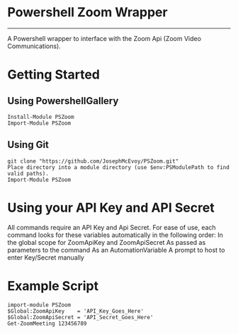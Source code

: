 # Powershell Zoom Wrapper #
- - - - 
A Powershell wrapper to interface with the Zoom Api (Zoom Video Communications). 

# Getting Started #
## Using PowershellGallery ##
```
Install-Module PSZoom
Import-Module PSZoom
```

## Using Git ##
```
git clone "https://github.com/JosephMcEvoy/PSZoom.git"
Place directory into a module directory (use $env:PSModulePath to find valid paths).
Import-Module PSZoom
```

# Using your API Key and API Secret #
All commands require an API Key and Api Secret. For ease of use, each command looks for these variables
automatically in the following order:
    In the global scope for ZoomApiKey and ZoomApiSecret 
    As passed as parameters to the command
    As an AutomationVariable
    A prompt to host to enter Key/Secret manually

# Example Script #
```
import-module PSZoom
$Global:ZoomApiKey    = 'API_Key_Goes_Here'  
$Global:ZoomApiSecret = 'API_Secret_Goes_Here'  
Get-ZoomMeeting 123456789
```
